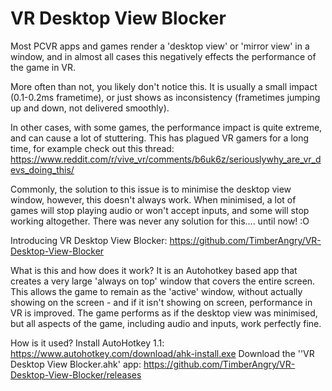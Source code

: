 # VR Desktop View Blocker

Most PCVR apps and games render a 'desktop view' or 'mirror view' in a window, and in almost all cases this negatively effects the performance of the game in VR.

More often than not, you likely don't notice this. It is usually a small impact (0.1-0.2ms frametime), or just shows as inconsistency (frametimes jumping up and down, not delivered smoothly).

In other cases, with some games, the performance impact is quite extreme, and can cause a lot of stuttering.
This has plagued VR gamers for a long time, for example check out this thread: https://www.reddit.com/r/vive_vr/comments/b6uk6z/seriouslywhy_are_vr_devs_doing_this/

Commonly, the solution to this issue is to minimise the desktop view window, however, this doesn't always work. When minimised, a lot of games will stop playing audio or won't accept inputs, and some will stop working altogether. There was never any solution for this.... until now! :O

Introducing VR Desktop View Blocker: https://github.com/TimberAngry/VR-Desktop-View-Blocker

What is this and how does it work?
It is an Autohotkey based app that creates a very large 'always on top' window that covers the entire screen. This allows the game to remain as the 'active' window, without actually showing on the screen - and if it isn't showing on screen, performance in VR is improved. The game performs as if the desktop view was minimised, but all aspects of the game, including audio and inputs, work perfectly fine.

How is it used?
Install AutoHotkey 1.1: https://www.autohotkey.com/download/ahk-install.exe
Download the ''VR Desktop View Blocker.ahk' app: https://github.com/TimberAngry/VR-Desktop-View-Blocker/releases
